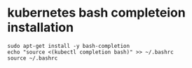 # kubernetes bash completeion installation
```
sudo apt-get install -y bash-completion
echo "source <(kubectl completion bash)" >> ~/.bashrc
source ~/.bashrc
```
